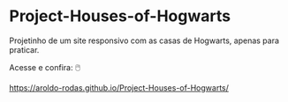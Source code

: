 # Project-Houses-of-Hogwarts
Projetinho de um site responsivo com as casas de Hogwarts, apenas para praticar.

Acesse e confira: 🖱️

https://aroldo-rodas.github.io/Project-Houses-of-Hogwarts/
